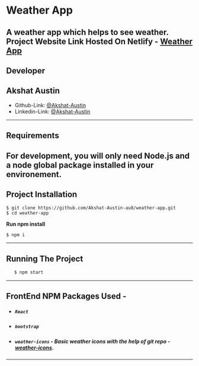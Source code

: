 # Weather App
A weather app which helps to see weather.
Project Website Link Hosted On Netlify - [Weather App](https://weather-all.netlify.app/)
---
## Developer
**Akshat Austin**
---
- Github-Link: [@Akshat-Austin](https://github.com/Akshat-Austin-au8)
- Linkedin-Link: [@Akshat-Austin](https://www.linkedin.com/in/akshat-austin/)
---

## Requirements
For development, you will only need Node.js and a node global package installed in your environement.
---
## Project Installation
```
$ git clone https://github.com/Akshat-Austin-au8/weather-app.git
$ cd weather-app
```
**Run npm install**
```
$ npm i
```
---

## Running The Project
```sh
   $ npm start
```
---

## FrontEnd NPM Packages Used -
- ##### `React` 
- ##### `bootstrap`
- ##### `weather-icons` - Basic weather icons with the help of git repo - [weather-icons](https://github.com/erikflowers/weather-icons.git).
---
